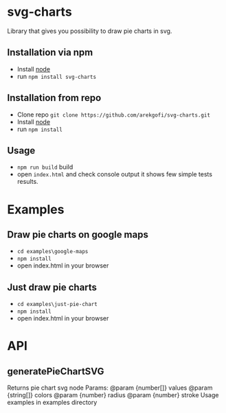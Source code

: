 # svg-charts

Library that gives you possibility to draw pie charts in svg.

## Installation via npm

* Install  [node](https://nodejs.org)
* run `npm install svg-charts`

## Installation from repo

* Clone repo `git clone https://github.com/arekgofi/svg-charts.git`
* Install  [node](https://nodejs.org)
* run `npm install`

## Usage

* `npm run build` build
* open `index.html` and check console output it shows few simple tests results. 

# Examples

## Draw pie charts on google maps

* `cd examples\google-maps`
* `npm install`
* open index.html in your browser

## Just draw pie charts 
* `cd examples\just-pie-chart`
* `npm install`
* open index.html in your browser

# API

## generatePieChartSVG
Returns pie chart svg node
Params:
 @param {number[]} values
 @param {string[]} colors
 @param {number} radius
 @param {number} stroke
Usage examples in examples directory
